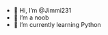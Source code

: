 - 👋 Hi, I’m @Jimmi231
- 👀 I’m a noob
- 🌱 I’m currently learning Python

<!---
Jimmi231/Jimmi231 is a ✨ special ✨ repository because its `README.md` (this file) appears on your GitHub profile.
You can click the Preview link to take a look at your changes.
--->
